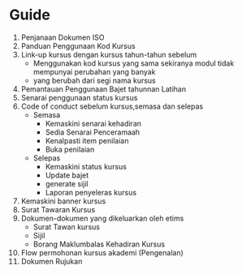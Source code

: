 # Guide 

1. Penjanaan Dokumen ISO
2. Panduan Penggunaan Kod Kursus
3. Link-up kursus dengan kursus tahun-tahun sebelum 
    - Menggunakan kod kursus yang sama sekiranya modul tidak mempunyai perubahan yang banyak 
    - yang berubah dari segi nama kursus
4. Pemantauan Penggunaan Bajet tahunnan Latihan
5. Senarai penggunaan status kursus
6. Code of conduct sebelum kursus,semasa dan selepas
    - Semasa
        - Kemaskini senarai kehadiran 
        - Sedia Senarai Penceramaah
        - Kenalpasti item penilaian
        - Buka penilaian
    - Selepas
        - Kemaskini status kursus
        - Update bajet
        - generate sijil
        - Laporan penyeleras kursus
7.  Kemaskini banner kursus
8.  Surat Tawaran Kursus 
9.  Dokumen-dokumen yang dikeluarkan oleh etims
    - Surat Tawan kursus
    - Sijil
    - Borang Maklumbalas Kehadiran Kursus
10. Flow permohonan kursus akademi (Pengenalan)
11.  Dokumen Rujukan